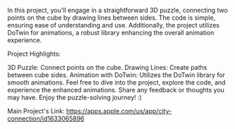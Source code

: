 In this project, you'll engage in a straightforward 3D puzzle,
connecting two points on the cube by drawing lines between sides.
The code is simple, ensuring ease of understanding and use. Additionally, 
the project utilizes DoTwin for animations,
a robust library enhancing the overall animation experience.

Project Highlights:

3D Puzzle: Connect points on the cube.
Drawing Lines: Create paths between cube sides.
Animation with DoTwin: Utilizes the DoTwin library for smooth animations.
Feel free to dive into the project, explore the code, and experience the enhanced animations. 
Share any feedback or thoughts you may have. Enjoy the puzzle-solving journey! :)

Main Project's Link:
https://apps.apple.com/us/app/city-connection/id1633065896
